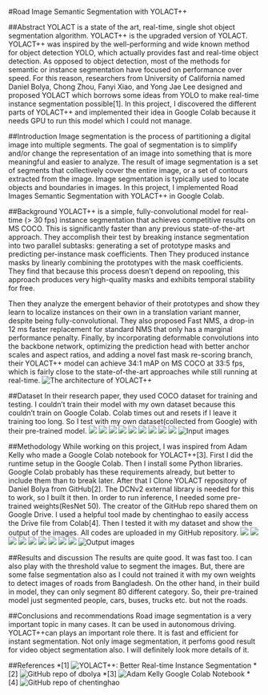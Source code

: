 #Road Image Semantic Segmentation with YOLACT++


##Abstract
YOLACT is a state of the art, real-time, single shot object segmentation algorithm. YOLACT++ is the upgraded version of YOLACT. YOLACT++ was inspired by the well-performing and wide known method for object detection YOLO, which actually provides fast and real-time object detection. As opposed to object detection, most of the methods for semantic or instance segmentation have focused on performance over speed. For this reason, researchers from University of California named Daniel Bolya, Chong Zhou, Fanyi Xiao, and Yong Jae Lee designed and proposed YOLACT which borrows some ideas from YOLO to make real-time instance segmentation possible[1]. In this project,  I  discovered the different parts of YOLACT++ and implemented their idea in Google Colab because it needs GPU to run this model which I could not manage.

##Introduction
Image segmentation is the process of partitioning a digital image into multiple segments. The goal of segmentation is to simplify and/or change the representation of an image into something that is more meaningful and easier to analyze. The result of image segmentation is a set of segments that collectively cover the entire image, or a set of contours extracted from the image. Image segmentation is typically used to locate objects and boundaries in images. In this project, I implemented Road Images Semantic Segmentation with YOLACT++ in Google Colab.

##Background
YOLACT++ is a simple, fully-convolutional model for real-time (> 30 fps) instance segmentation that achieves competitive results on MS COCO. This is significantly faster than any previous state-of-the-art approach. They accomplish their test by breaking instance segmentation into two parallel subtasks: generating a set of prototype masks and predicting per-instance mask coefficients. Then They produced instance masks by linearly combining the prototypes with the mask coefficients. They find that because this process doesn’t depend on repooling, this approach produces very high-quality masks and exhibits temporal stability for free. 

Then they analyze the emergent behavior of their prototypes and show they learn to localize instances on their own in a translation variant manner, despite being fully-convolutional. They also proposed Fast NMS, a drop-in 12 ms faster replacement for standard NMS that only has a marginal performance penalty. Finally, by incorporating deformable convolutions into the backbone network, optimizing the prediction head with better anchor scales and aspect ratios, and adding a novel fast mask re-scoring branch, their YOLACT++ model can achieve 34:1 mAP on MS COCO at 33:5 fps, which is fairly close to the state-of-the-art approaches while still running at real-time.
![The architecture of YOLACT++](image/Screenshot_7-scaled.png)

##Dataset
In their research paper, they used COCO dataset for training and testing. I couldn’t train their model with my own dataset because this couldn’t train on Google Colab. Colab times out and resets if I leave it training too long. So I test with my own dataset(collected from Google) with their pre-trained model.
![](input_images/y1.jpg)
![](input_images/y2.jpg)
![](input_images/y3.jpg)
![](input_images/y4.jpg)
![](input_images/y5.jpg)
![](input_images/y6.jpg)
![](input_images/y7.jpg)
![](input_images/y8.jpg)
![](input_images/y9.jpg)
![Input images](input_images/y10.jpg)

##Methodology
While working on this project, I was inspired from Adam Kelly who made a Google Colab notebook for YOLACT++[3]. First I did the runtime setup in the Google Colab. Then I install some Python libraries. Google Colab probably has these requirements already, but better to include them than to break later. After that I Clone YOLACT repository of Daniel Bolya from GitHub[2]. The DCNv2 external library is needed for this to work, so I built it then. In order to run inference, I needed some pre-trained weights(ResNet 50). The creator of the GitHub repo shared them on Google Drive. I used a helpful tool made by chentinghao to easily access the Drive file from Colab[4]. Then I tested it with my dataset and show the output of the images. All codes are uploaded in my GitHub repository.
![](output_images/y1.png)
![](output_images/y2.png)
![](output_images/y3.png)
![](output_images/y4.png)
![](output_images/y5.png)
![](output_images/y6.png)
![](output_images/y7.png)
![](output_images/y8.png)
![](output_images/y9.png)
![Output images](output_images/y10.png)

##Results and discussion
The results are quite good. It was fast too. I can also play with the threshold value to segment the images. But, there are some false segmentation also as I could not trained it with my own weights to detect images of roads from Bangladesh. On the other hand, in their build in model, they can only segment 80 different category. So, their pre-trained model just segmented people, cars, buses, trucks etc. but not the roads.

##Conclusions and recommendations
Road image segmentation is a very important topic in many cases. It can be used in autonomous driving. YOLACT++can plays an important role there. It is fast and efficient for instant segmentation. Not only image segmentation, it perfoms good result for video object segmentation also. I will definitely look more details of it. 

##References
*[1] ![YOLACT++: Better Real-time Instance Segmentation](https://arxiv.org/abs/1912.06218)
*[2] ![GitHub repo of dbolya](https://github.com/dbolya/yolact)
*[3] ![Adam Kelly Google Colab Notebook](https://colab.research.google.com/drive/1ncRxvmNR-iTtQCscj2UFSGV8ZQX_LN0M#scrollTo=YWzKi-xiGX-i)
*[4] ![GitHub repo of chentinghao](https://github.com/chentinghao )
